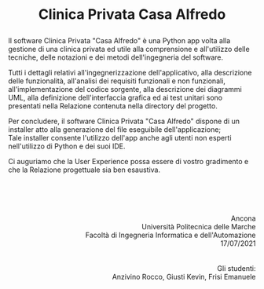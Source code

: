 # <p align="center">Clinica Privata Casa Alfredo</p>
Il software Clinica Privata "Casa Alfredo" è una Python app volta alla gestione di una clinica privata ed utile alla comprensione e all'utilizzo delle tecniche, delle notazioni e dei metodi dell'ingegneria del software.

Tutti i dettagli relativi all'ingegnerizzazione dell'applicativo, alla descrizione delle funzionalità, all'analisi dei requisiti funzionali e non funzionali, all'implementazione del codice sorgente, alla descrizione dei diagrammi UML, alla definizione dell'interfaccia grafica ed ai test unitari sono presentati nella Relazione contenuta nella directory del progetto.

Per concludere, il software Clinica Privata "Casa Alfredo" dispone di un installer atto alla generazione del file eseguibile dell'applicazione;</br>
Tale installer consente l'utilizzo dell'app anche agli utenti non esperti nell'utilizzo di Python e dei suoi IDE.

Ci auguriamo che la User Experience possa essere di vostro gradimento e che la Relazione progettuale sia ben esaustiva. 

<p align="right">
</br>
</br>
</br>
</br>
Ancona</br>
Università Politecnica delle Marche</br>
Facoltà di Ingegneria Informatica e dell'Automazione</br>
17/07/2021</br>
</br>
</br>
Gli studenti:</br>
Anzivino Rocco, Giusti Kevin, Frisi Emanuele
</p>

